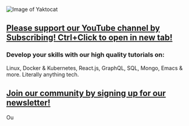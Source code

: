 ![Image of Yaktocat](https://truthseekers.io/wp-content/uploads/2021/05/ts-logo-dark-horizontal-1-1.jpg)

## [Please support our YouTube channel by Subscribing! Ctrl+Click to open in new tab!](https://www.youtube.com/channel/UCa0s8d-23qP7RmIMZ54x7Ug)

### Develop your skills with our high quality tutorials on:

Linux, Docker & Kubernetes, React.js, GraphQL, SQL, Mongo, Emacs & more. Literally anything tech.

## [Join our community by signing up for our newsletter!](https://truthseekers.io/latest-tutorials-signup/)

Ou
